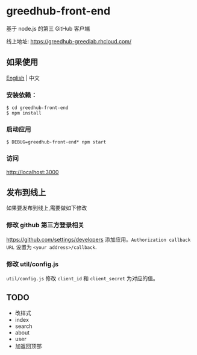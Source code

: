 # greedhub-front-end

基于 node.js 的第三 GitHub 客户端

线上地址: <https://greedhub-greedlab.rhcloud.com/>

## 如果使用

[English](README.md) | 中文

### 安装依赖：

```
$ cd greedhub-front-end
$ npm install
```

### 启动应用

```
$ DEBUG=greedhub-front-end* npm start
```

### 访问

<http://localhost:3000>

## 发布到线上

如果要发布到线上,需要做如下修改

### 修改 github 第三方登录相关

<https://github.com/settings/developers> 添加应用。`Authorization callback URL` 设置为 `<your address>/callback`.

### 修改 util/config.js

`util/config.js` 修改 `client_id` 和 `client_secret` 为对应的值。

## TODO

* 改样式
* index
* search
* about
* user
* 加返回顶部